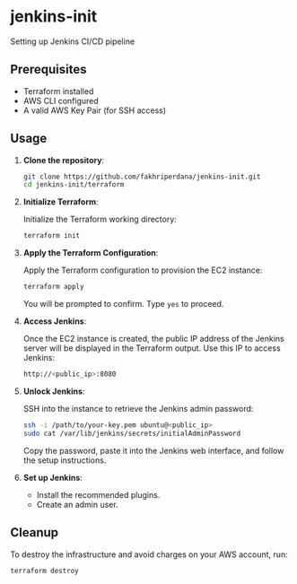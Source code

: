 # jenkins-init
Setting up Jenkins CI/CD pipeline

## Prerequisites

- Terraform installed
- AWS CLI configured
- A valid AWS Key Pair (for SSH access)

## Usage

1. **Clone the repository**:

    ```bash
    git clone https://github.com/fakhriperdana/jenkins-init.git
    cd jenkins-init/terraform
    ```

2. **Initialize Terraform**:

    Initialize the Terraform working directory:

    ```bash
    terraform init
    ```

3. **Apply the Terraform Configuration**:

    Apply the Terraform configuration to provision the EC2 instance:

    ```bash
    terraform apply
    ```

    You will be prompted to confirm. Type `yes` to proceed.

4. **Access Jenkins**:

    Once the EC2 instance is created, the public IP address of the Jenkins server will be displayed in the Terraform output. Use this IP to access Jenkins:

    ```bash
    http://<public_ip>:8080
    ```

5. **Unlock Jenkins**:

    SSH into the instance to retrieve the Jenkins admin password:

    ```bash
    ssh -i /path/to/your-key.pem ubuntu@<public_ip>
    sudo cat /var/lib/jenkins/secrets/initialAdminPassword
    ```

    Copy the password, paste it into the Jenkins web interface, and follow the setup instructions.

6. **Set up Jenkins**:

    - Install the recommended plugins.
    - Create an admin user.

## Cleanup

To destroy the infrastructure and avoid charges on your AWS account, run:

```bash
terraform destroy
